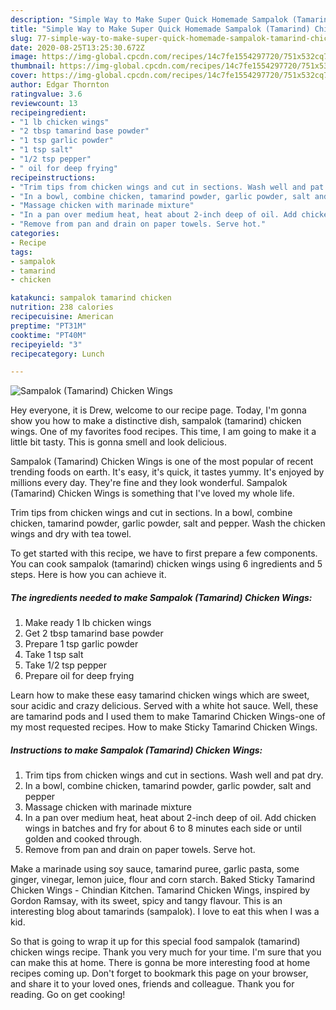 ```yaml
---
description: "Simple Way to Make Super Quick Homemade Sampalok (Tamarind) Chicken Wings"
title: "Simple Way to Make Super Quick Homemade Sampalok (Tamarind) Chicken Wings"
slug: 77-simple-way-to-make-super-quick-homemade-sampalok-tamarind-chicken-wings
date: 2020-08-25T13:25:30.672Z
image: https://img-global.cpcdn.com/recipes/14c7fe1554297720/751x532cq70/sampalok-tamarind-chicken-wings-recipe-main-photo.jpg
thumbnail: https://img-global.cpcdn.com/recipes/14c7fe1554297720/751x532cq70/sampalok-tamarind-chicken-wings-recipe-main-photo.jpg
cover: https://img-global.cpcdn.com/recipes/14c7fe1554297720/751x532cq70/sampalok-tamarind-chicken-wings-recipe-main-photo.jpg
author: Edgar Thornton
ratingvalue: 3.6
reviewcount: 13
recipeingredient:
- "1 lb chicken wings"
- "2 tbsp tamarind base powder"
- "1 tsp garlic powder"
- "1 tsp salt"
- "1/2 tsp pepper"
- " oil for deep frying"
recipeinstructions:
- "Trim tips from chicken wings and cut in sections. Wash well and pat dry."
- "In a bowl, combine chicken, tamarind powder, garlic powder, salt and pepper"
- "Massage chicken with marinade mixture"
- "In a pan over medium heat, heat about 2-inch deep of oil. Add chicken wings in batches and fry for about 6 to 8 minutes each side or until golden and cooked through."
- "Remove from pan and drain on paper towels. Serve hot."
categories:
- Recipe
tags:
- sampalok
- tamarind
- chicken

katakunci: sampalok tamarind chicken 
nutrition: 238 calories
recipecuisine: American
preptime: "PT31M"
cooktime: "PT40M"
recipeyield: "3"
recipecategory: Lunch

---
```



![Sampalok (Tamarind) Chicken Wings](https://img-global.cpcdn.com/recipes/14c7fe1554297720/751x532cq70/sampalok-tamarind-chicken-wings-recipe-main-photo.jpg)

Hey everyone, it is Drew, welcome to our recipe page. Today, I'm gonna show you how to make a distinctive dish, sampalok (tamarind) chicken wings. One of my favorites food recipes. This time, I am going to make it a little bit tasty. This is gonna smell and look delicious.

Sampalok (Tamarind) Chicken Wings is one of the most popular of recent trending foods on earth. It's easy, it's quick, it tastes yummy. It's enjoyed by millions every day. They're fine and they look wonderful. Sampalok (Tamarind) Chicken Wings is something that I've loved my whole life.

Trim tips from chicken wings and cut in sections. In a bowl, combine chicken, tamarind powder, garlic powder, salt and pepper. Wash the chicken wings and dry with tea towel.


To get started with this recipe, we have to first prepare a few components. You can cook sampalok (tamarind) chicken wings using 6 ingredients and 5 steps. Here is how you can achieve it.

<!--inarticleads1-->

##### The ingredients needed to make Sampalok (Tamarind) Chicken Wings:

1. Make ready 1 lb chicken wings
1. Get 2 tbsp tamarind base powder
1. Prepare 1 tsp garlic powder
1. Take 1 tsp salt
1. Take 1/2 tsp pepper
1. Prepare  oil for deep frying


Learn how to make these easy tamarind chicken wings which are sweet, sour acidic and crazy delicious. Served with a white hot sauce. Well, these are tamarind pods and I used them to make Tamarind Chicken Wings-one of my most requested recipes. How to make Sticky Tamarind Chicken Wings. 

<!--inarticleads2-->

##### Instructions to make Sampalok (Tamarind) Chicken Wings:

1. Trim tips from chicken wings and cut in sections. Wash well and pat dry.
1. In a bowl, combine chicken, tamarind powder, garlic powder, salt and pepper
1. Massage chicken with marinade mixture
1. In a pan over medium heat, heat about 2-inch deep of oil. Add chicken wings in batches and fry for about 6 to 8 minutes each side or until golden and cooked through.
1. Remove from pan and drain on paper towels. Serve hot.


Make a marinade using soy sauce, tamarind puree, garlic pasta, some ginger, vinegar, lemon juice, flour and corn starch. Baked Sticky Tamarind Chicken Wings - Chindian Kitchen. Tamarind Chicken Wings, inspired by Gordon Ramsay, with its sweet, spicy and tangy flavour. This is an interesting blog about tamarinds (sampalok). I love to eat this when I was a kid. 

So that is going to wrap it up for this special food sampalok (tamarind) chicken wings recipe. Thank you very much for your time. I'm sure that you can make this at home. There is gonna be more interesting food at home recipes coming up. Don't forget to bookmark this page on your browser, and share it to your loved ones, friends and colleague. Thank you for reading. Go on get cooking!
